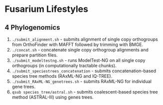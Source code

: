 # Fusarium Lifestyles

## 4 Phylogenomics

1. `./submit_alignment.sh` - submits alignment of single copy orthogroups from OrthoFinder with MAFFT followed by trimming with BMGE.
2. `./concat.sh` - concatenate single copy orthogroup alignments and prepare partition files.
3. `./submit_modeltestng.sh` - runs ModelTest-NG on all single copy orthogroups (in computationally tractable chunks).
4. `./submit_speciestrees_concatenation` - submits concatenation-based species tree methods (RAxML-NG and IQ-TREE).
5. `./submit_RAxML-NG_genetrees.sh` - submits RAxML-NG for individual gene trees.
6. `qsub species_tree/astral.sh` - submits coalescent-based species tree method (ASTRAL-III) using genes trees.